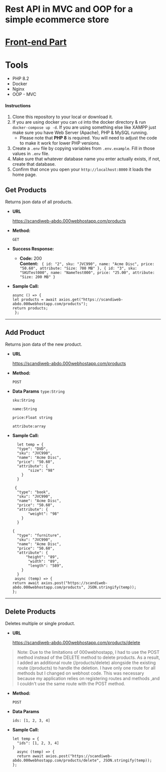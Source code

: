 # Rest API in MVC and OOP for a simple ecommerce store
# [Front-end Part](https://github.com/AbdelwahabTop/scandiweb-ui)

# Tools
  * PHP 8.2
  * Docker
  * Nginx
  * OOP - MVC

 #### Instructions
1. Clone this repository to your local or download it.
2. If you are using docker you can `cd` into the docker directory & run `docker-compose up -d`. If you are using something else like XAMPP just make sure you have Web Server (Apache), PHP & MySQL running.
   * Please note that **PHP 8** is required. You will need to adjust the code to make it work for lower PHP versions.
3. Create a `.env` file by copying variables from `.env.example`. Fill in those values in `.env` file.
4. Make sure that whatever database name you enter actually exists, if not, create that database.
5. Confirm that once you open your `http://localhost:8000` it loads the home page.
 
 **Get Products**
----
  Returns json data of all products.

* **URL**

  https://scandiweb-abdo.000webhostapp.com/products

* **Method:**

  `GET`

* **Success Response:**

  * **Code:** 200 <br />
    **Content:** `
{
id: "2",
sku: "JVC990",
name: "Acme Disc",
price: "50.60",
attribute: "Size: 700 MB"
},
{
id: "3",
sku: "SKUTest000",
name: "NameTest000",
price: "25.00",
attribute: "Size: 200 MB"
}`
 

 
* **Sample Call:**

  ```axios
  async () => {
  let products = await axios.get("https://scandiweb-abdo.000webhostapp.com/products");
  return products;
   };
  ```
----
 **Add Product**
----
  Returns json data of the new product.

* **URL**

  https://scandiweb-abdo.000webhostapp.com/products

* **Method:**

  `POST`

* **Data Params**
  `type:String `

  `sku:String `
  
  `name:String `
  
  `price:Float string `
  
  `attribute:array `

* **Sample Call:**

  ```axios
    let temp = {
    "type": "DVD",
    "sku": "JVC990",
    "name": "Acme Disc",
    "price": "50.60",
    "attribute": {
         "size": "98"
      }
    }

   {
    "type": "book",
    "sku": "JVC990",
    "name": "Acme Disc",
    "price": "50.60",
    "attribute": {
         "weight": "98"
      }
    }
  
  {
    "type": "furniture",
    "sku": "JVC990",
    "name": "Acme Disc",
    "price": "50.60",
    "attribute": {
        "height": "89",
         "width": "89",
         "length": "589",
      }
    }
   async (temp) => {
  return await axios.post("https://scandiweb-abdo.000webhostapp.com/products", JSON.stringify(temp));
  };
  ```
----
 **Delete Products**
----
  Deletes multiple or single product.

* **URL**

  https://scandiweb-abdo.000webhostapp.com/products/delete

> Note: Due to the limitations of 000webhostapp, I had to use the POST method instead of the DELETE method to delete products. 
As a result, I added an additional route (/products/delete) alongside the existing route (/products) to handle the deletion. I have only one route for all methods but I changed on webhost code. This was necessary because my application relies on registering routes and methods ,and I couldn't use the same route with the POST method.

* **Method:**

  `POST`

* **Data Params**

  `ids: [1, 2, 3, 4]`
 
* **Sample Call:**

  ```axios
  let temp = {
    "ids": [1, 2, 3, 4]
  }
    async (temp) => {
    return await axios.post("https://scandiweb-abdo.000webhostapp.com/products/delete", JSON.stringify(temp));
  };
  ```
